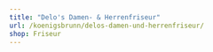 ```yaml
---
title: "Delo's Damen- & Herrenfriseur"
url: /koenigsbrunn/delos-damen-und-herrenfriseur/
shop: Friseur
---
```

